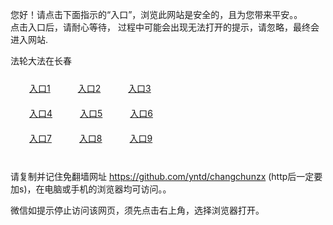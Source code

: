您好！请点击下面指示的“入口”，浏览此网站是安全的，且为您带来平安。。 <br/>
点击入口后，请耐心等待， 过程中可能会出现无法打开的提示，请忽略，最终会进入网站. </br>

法轮大法在长春<br/>
<div style="padding:10px"><a style="margin:20px" target="_blank" href="https://d1r6swslsv8p9y.cloudfront.net/2Qpsp?qozgv" id="ccLink1" rel="nofollow">入口1</a> <a target="_blank" style="margin:20px" href="https://d2v1qmo2dmt7l0.cloudfront.net/2Qpsp?pgrckxq" id="ccLink2" rel="nofollow">入口2</a> <a style="margin:20px" target="_blank" href="https://d2rqutzz14x7rk.cloudfront.net/2Qpsp?yvkoybc" id="ccLink3" rel="nofollow">入口3</a></div>

<div style="padding:10px" ><a style="margin:20px" target="_blank" href="https://d1r6swslsv8p9y.cloudfront.net/2Qpsp?qozgv" id="ccLink4" rel="nofollow">入口4</a> <a style="margin:20px" href="https://d2v1qmo2dmt7l0.cloudfront.net/2Qpsp?pgrckxq" target="_blank" id="ccLink5" rel="nofollow">入口5</a> <a style="margin:20px" href="https://d2rqutzz14x7rk.cloudfront.net/2Qpsp?yvkoybc" target="_blank" id="ccLink6" rel="nofollow">入口6</a></div>

<div style="padding:10px"><a style="margin:20px" target="_blank" href="https://d1r6swslsv8p9y.cloudfront.net/2Qpsp?qozgv" id="ccLink7" rel="nofollow">入口7</a> <a style="margin:20px" href="https://d2v1qmo2dmt7l0.cloudfront.net/2Qpsp?pgrckxq" target="_blank" id="ccLink8" rel="nofollow">入口8</a> <a style="margin:20px" target="_blank" href="https://d2rqutzz14x7rk.cloudfront.net/2Qpsp?yvkoybc" id="ccLink9" rel="nofollow">入口9</a></div>

<br/>



请复制并记住免翻墙网址 https://github.com/yntd/changchunzx (http后一定要加s)，在电脑或手机的浏览器均可访问。。<br/>

微信如提示停止访问该网页，须先点击右上角，选择浏览器打开。

